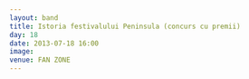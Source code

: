 ```yaml
---
layout: band
title: Istoria festivalului Peninsula (concurs cu premii) 
day: 18
date: 2013-07-18 16:00
image: 
venue: FAN ZONE
---
```



